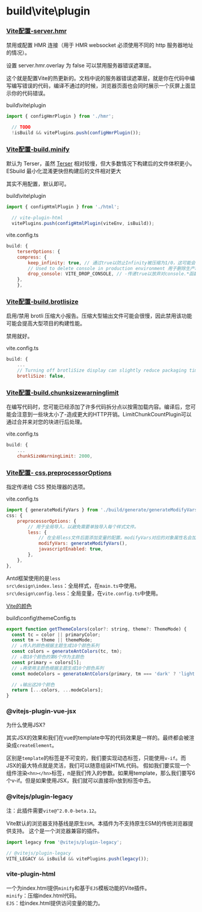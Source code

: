 # build\vite\plugin

### [Vite配置-server.hmr](https://cn.vitejs.dev/config/#server-hmr)

禁用或配置 HMR 连接（用于 HMR websocket 必须使用不同的 http 服务器地址的情况）。

设置 server.hmr.overlay 为 false 可以禁用服务器错误遮罩层。

这个就是配置Vite的热更新的。文档中说的服务器错误遮罩层，就是你在代码中编写编写错误的代码，编译不通过的时候，浏览器页面也会同时展示一个灰屏上面显示你的代码错误。

build\vite\plugin

```js
import { configHmrPlugin } from './hmr';

  // TODO
  !isBuild && vitePlugins.push(configHmrPlugin());
```

### [Vite配置-build.minify](https://cn.vitejs.dev/config/#build-minify)

默认为 Terser，虽然 [Terser](https://github.com/terser/terser) 相对较慢，但大多数情况下构建后的文件体积更小。ESbuild 最小化混淆更快但构建后的文件相对更大

其实不用配置，默认即可。

build\vite\plugin

```js
import { configHtmlPlugin } from './html';

  // vite-plugin-html
  vitePlugins.push(configHtmlPlugin(viteEnv, isBuild));
```

vite.config.ts

```js
build: {
    terserOptions: {
    compress: {
        keep_infinity: true, // 通过true以防止Infinity被压缩为1/0，这可能会导致Chrome出现性能问题。
        // Used to delete console in production environment 用于删除生产环境中的console
        drop_console: VITE_DROP_CONSOLE, // -传递true以放弃对console.*函数的调用。 .env.development false | .env.production : true
    },
    },
```

### [Vite配置-build.brotlisize](https://cn.vitejs.dev/config/#build-brotlisize)

启用/禁用 brotli 压缩大小报告。压缩大型输出文件可能会很慢，因此禁用该功能可能会提高大型项目的构建性能。

禁用就好。

vite.config.ts

```js
build: {
    ...   
    // Turning off brotliSize display can slightly reduce packaging time
    brotliSize: false,
```

### [Vite配置-build.chunksizewarninglimit](https://cn.vitejs.dev/config/#build-chunksizewarninglimit)

在编写代码时，您可能已经添加了许多代码拆分点以按需加载内容。编译后，您可能会注意到一些块太小了-造成更大的HTTP开销。LimitChunkCountPlugin可以通过合并来对您的块进行后处理。

vite.config.ts

```js
build: {
    ...   
    chunkSizeWarningLimit: 2000,
```

### [Vite配置- css.preprocessorOptions](https://www.pipipi.net/vite/config/#css-preprocessoroptions)

指定传递给 CSS 预处理器的选项。

vite.config.ts

```js
import { generateModifyVars } from './build/generate/generateModifyVars';
css: {
    preprocessorOptions: {
        // 用于全局导入，以避免需要单独导入每个样式文件。
        less: {
            // 在全局less文件后面添加变量的配置。modifyVars对应的对象属性名会加上@追加到less文件后。
            modifyVars: generateModifyVars(),
            javascriptEnabled: true,
        },
    },
},
```

Antd框架使用的是`less`  
`src\design\index.less`：全局样式，在`main.ts`中使用。  
`src\design\config.less`：全局变量，在`vite.config.ts`中使用。

[Vite的颜色](https://www.kuxiaoxin.com/archives/57)

build\config\themeConfig.ts

```js
export function getThemeColors(color?: string, theme?: ThemeMode) {
  const tc = color || primaryColor;
  const tm = theme || themeMode;
  // ↓传入的颜色根据主题生成10个颜色系列
  const colors = generateAntColors(tc, tm);
  // ↓取10个颜色的第6个作为主颜色
  const primary = colors[5];
  // ↓再使用主颜色根据主题生成10个颜色系列
  const modeColors = generateAntColors(primary, tm === 'dark' ? 'light' : 'dark');

  // ↓输出这20个颜色
  return [...colors, ...modeColors];
}
```

### @vitejs-plugin-vue-jsx

为什么使用JSX?

其实JSX的效果和我们在vue的template中写的代码效果是一样的。最终都会被渲染成`createElement`。

区别是`template`的标签是不可变的，我们要实现动态标签，只能使用`v-if`。而JSX的最大特点就是灵活，我们可以随意组装HTML代码。
假如我们要实现一个组件渲染`<hn></hn>`标签，n是我们传入的参数。如果用template，那么我们要写6个v-if。但是如果使用JSX，我们就可以直接将n放到标签中去。

### @vitejs/plugin-legacy

注：此插件需要`vite@^2.0.0-beta.12`。

Vite默认的浏览器支持基线是原生`ESM`。本插件为不支持原生ESM的传统浏览器提供支持。
这个是一个浏览器兼容的插件。

```js
import legacy from '@vitejs/plugin-legacy';

// @vitejs/plugin-legacy
VITE_LEGACY && isBuild && vitePlugins.push(legacy());
```

### vite-plugin-html

一个为index.html提供`minify`和基于`EJS`模板功能的Vite插件。  
`minify`：压缩index.html代码。  
`EJS`：给index.html提供访问变量的能力。  
